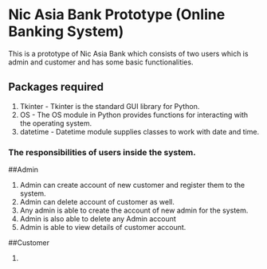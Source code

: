 # Nic Asia Bank Prototype (Online Banking System)

This is a prototype of Nic Asia Bank which consists of two users which is admin and customer and has some basic functionalities.

## Packages required
1. Tkinter - Tkinter is the standard GUI library for Python.
2. OS - The OS module in Python provides functions for interacting with the operating system.
3. datetime - Datetime module supplies classes to work with date and time.

### The responsibilities of users inside the system.

##Admin

1. Admin can create account of new customer and register them to the system.
2. Admin can delete account of customer as well.
3. Any admin is able to create the account of new admin for the system.
4. Admin is also able to delete any Admin account
5. Admin is able to view details of customer account.

##Customer

1. 

